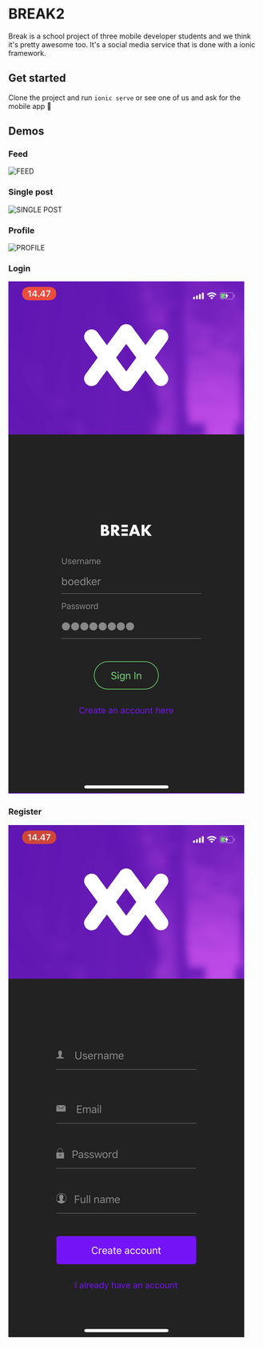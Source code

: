 # BREAK2

Break is a school project of three mobile developer students and we think it's pretty awesome too. It's a social media service that is done with a ionic framework.

## Get started
Clone the project and run `ionic serve` or see one of us and ask for the mobile app 🤪

## Demos

### Feed
![FEED](https://github.com/GiveMeABr/BREAK2/blob/master/demos/feed.gif "FEED")

### Single post
![SINGLE POST](https://github.com/GiveMeABr/BREAK2/blob/master/demos/single-post.gif "SINGLE POST")

### Profile
![PROFILE](https://github.com/GiveMeABr/BREAK2/blob/master/demos/profile.gif "PROFILE")

### Login
![LOGIN](https://github.com/GiveMeABr/BREAK2/blob/master/demos/login.PNG "LOGIN")

### Register
![REGISTER](https://github.com/GiveMeABr/BREAK2/blob/master/demos/register.PNG "REGISTER")




